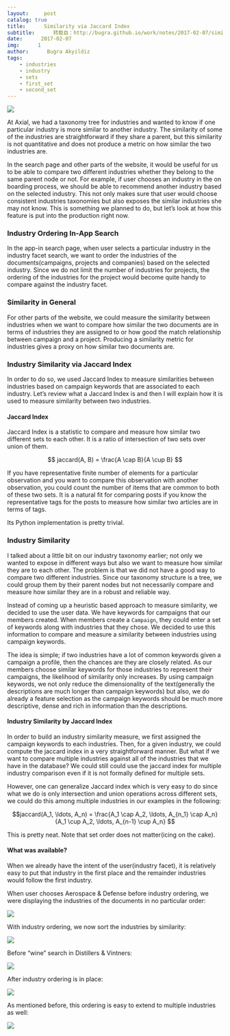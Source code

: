 ```yaml
---
layout:     post
catalog: true
title:      Similarity via Jaccard Index
subtitle:      转载自：http://bugra.github.io/work/notes/2017-02-07/similarity-via-jaccard-index/
date:      2017-02-07
img:      1
author:      Bugra Akyildiz
tags:
    - industries
    - industry
    - sets
    - first_set
    - second_set
---
```


![](http://bugra.github.io/images/work/notes/2017/2/7/industry-similarity-for-jaccard-index.png)


At Axial, we had a taxonomy tree for industries and wanted to know if one particular industry is more similar to another industry. The similarity of some of the industries are straightforward if they share a parent, but this similarity is not quantitative and does not produce a metric on how similar the two industries are.

In the search page and other parts of the website, it would be useful for us to be able to compare two different industries whether they belong to the same parent node or not. For example, if user chooses an industry in the on boarding process, we should be able to recommend another industry based on the selected industry. This not only makes sure that user would choose consistent industries taxonomies but also exposes the similar industries she may not know. This is something we planned to do, but let’s look at how this feature is put into the production right now.

### Industry Ordering In-App Search

In the app-in search page, when user selects a particular industry in the industry facet search, we want to order the industries of the documents(campaigns, projects and companies) based on the selected industry. Since we do not limit the number of industries for projects, the ordering of the industries for the project would become quite handy to compare against the industry facet.

### Similarity in General

For other parts of the website, we could measure the similarity between industries when we want to compare how similar the two documents are in terms of industries they are assigned to or how good the match relationship between campaign and a project. Producing a similarity metric for industries gives a proxy on how similar two documents are.

### Industry Similarity via Jaccard Index

In order to do so, we used Jaccard Index to measure similarities between industries based on campaign keywords that are associated to each industry. Let’s review what a Jaccard Index is and then I will explain how it is used to measure similarity between two industries.

#### Jaccard Index

Jaccard Index is a statistic to compare and measure how similar
two different sets to each other. It is a ratio of intersection
of two sets over union of them.

$$ jaccard(A, B) = \frac{A \cap B}{A \cup B} $$

If you have representative finite number of elements for a particular
observation and you want to compare this observation with another
observation, you could count the number of items that are common to both of these two sets. It is a natural fit for comparing posts if you know
the representative tags for the posts to measure how similar two articles
are in terms of tags.

Its Python implementation is pretty trivial.

### Industry Similarity

I talked about a little bit on our industry taxonomy earlier; not only we wanted to expose in different ways but also we want to measure how similar they are to each other. The problem is that we did not have a good way to compare two different industries. Since our taxonomy structure is a tree, we could group them by their parent nodes but not necessarily compare and measure how similar they are in a robust and reliable way.

Instead of coming up a heuristic based approach to measure similarity, we decided to use the user data. We have keywords for campaigns that our members created. When members create a `Campaign`, they could enter a set of keywords along with industries that they chose. We decided to use this information to compare and measure a similarity between industries using campaign keywords.

The idea is simple; if two industries have a lot of common keywords given a campaign a profile, then the chances are they are closely related. As our members choose similar keywords for those industries to represent their campaigns, the likelihood of similarity only increases.
By using campaign keywords, we not only reduce the dimensionality of the text(generally the descriptions are much longer than campaign keywords) but also, we do already a feature selection as the campaign keywords should be much more descriptive, dense and rich in information than the descriptions.

#### Industry Similarity by Jaccard Index

In order to build an industry similarity measure, we first assigned the campaign keywords to each industries. Then, for a given industry, we could compute the jaccard index in a very straightforward manner. But what if we want to compare multiple industries against all of the industries that we have in the database? We could still could use the jaccard index for multiple industry comparison even if it is not formally defined for multiple sets.

However, one can generalize Jaccard index which is very easy to do since what we do is only intersection and union operations across different sets, we could do this among multiple industries in our examples in the following:

$$jaccard(A_1, \ldots, A_n) = \frac{A_1 \cap A_2, \ldots, A_{n_1} \cap A_n}{A_1 \cup A_2, \ldots, A_{n-1} \cup A_n} $$

This is pretty neat. Note that set order does not matter(icing on the cake).

#### What was available?

When we already have the intent of the user(industry facet), it is relatively easy to put that industry in the first place and the remainder industries would follow the first industry.

When user chooses Aerospace & Defense before industry ordering, we were displaying the industries of the documents in no particular order:

![](http://bugra.github.io/images/work/notes/2017/2/7/aerospace-defense-industry-ordering.png)


With industry ordering, we now sort the industries by similarity:

![](http://bugra.github.io/images/work/notes/2017/2/7/aerospace-defense-after.png)


Before “wine” search in Distillers & Vintners:

![](http://bugra.github.io/images/work/notes/2017/2/7/distillers-vintners-before-industry-ordering.png)


After industry ordering is in place:

![](http://bugra.github.io/images/work/notes/2017/2/7/distillers-vintners-after.png)


As mentioned before, this ordering is easy to extend to multiple industries as well:

![](http://bugra.github.io/images/work/notes/2017/2/7/two-industry-selection.png)

